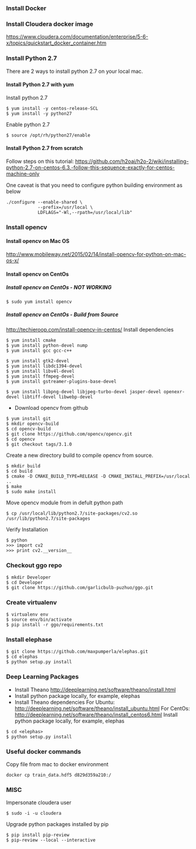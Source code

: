 ### Install Docker
### Install Cloudera docker image
https://www.cloudera.com/documentation/enterprise/5-6-x/topics/quickstart_docker_container.htm
### Install Python 2.7
There are 2 ways to install python 2.7 on your local mac.
#### Install Python 2.7 with yum
Install python 2.7
```
$ yum install -y centos-release-SCL
$ yum install -y python27
```
Enable python 2.7
```
$ source /opt/rh/python27/enable
```
#### Install Python 2.7  from scratch
Follow steps on this tutorial: https://github.com/h2oai/h2o-2/wiki/installing-python-2.7-on-centos-6.3.-follow-this-sequence-exactly-for-centos-machine-only

One caveat is that you need to configure python building environment as below
```
./configure --enable-shared \
            --prefix=/usr/local \
            LDFLAGS="-Wl,--rpath=/usr/local/lib"
```
### Install opencv
#### Install opencv on Mac OS
http://www.mobileway.net/2015/02/14/install-opencv-for-python-on-mac-os-x/
#### Install opencv on CentOs
##### Install opencv on CentOs - NOT WORKING
```
$ sudo yum install opencv
```
##### Install opencv on CentOs - Build from Source
http://techieroop.com/install-opencv-in-centos/
Install dependencies
```
$ yum install cmake
$ yum install python-devel nump
$ yum install gcc gcc-c++
```
```
$ yum install gtk2-devel
$ yum install libdc1394-devel
$ yum install libv4l-devel
$ yum install ffmpeg-devel
$ yum install gstreamer-plugins-base-devel
```
```
$ yum install libpng-devel libjpeg-turbo-devel jasper-devel openexr-devel libtiff-devel libwebp-devel
```
- Download opencv from github
```
$ yum install git
$ mkdir opencv-build
$ cd opencv-build
$ git clone https://github.com/opencv/opencv.git
$ cd opencv
$ git checkout tags/3.1.0
```
Create a new directory build to compile opencv from source.
```
$ mkdir build
$ cd build
$ cmake -D CMAKE_BUILD_TYPE=RELEASE -D CMAKE_INSTALL_PREFIX=/usr/local ..
$ make
$ sudo make install
```
Move opencv module from in defult python path
```
$ cp /usr/local/lib/python2.7/site-packages/cv2.so /usr/lib/python2.7/site-packages
```
Verify Installation
```
$ python
>>> import cv2
>>> print cv2.__version__
```
### Checkout ggo repo
```
$ mkdir Developer
$ cd Developer
$ git clone https://github.com/garlicbulb-puzhuo/ggo.git
```
### Create virtualenv
```
$ virtualenv env
$ source env/bin/activate
$ pip install -r ggo/requirements.txt
```
### Install elephase
```
$ git clone https://github.com/maxpumperla/elephas.git
$ cd elephas
$ python setup.py install
```
### Deep Learning Packages
* Install Theano
http://deeplearning.net/software/theano/install.html
* Install python package locally, for example, elephas
* Install Theano dependencies
For Ubuntu: http://deeplearning.net/software/theano/install_ubuntu.html
For CentOs: http://deeplearning.net/software/theano/install_centos6.html
Install python package locally, for example, elephas
```
$ cd <elephas>
$ python setup.py install
```
### Useful docker commands
Copy file from mac to docker environment
```
docker cp train_data.hdf5 d829d359a210:/
```
### MISC
Impersonate cloudera user
```
$ sudo -i -u cloudera
```
Upgrade python packages installed by pip
```
$ pip install pip-review
$ pip-review --local --interactive
```

